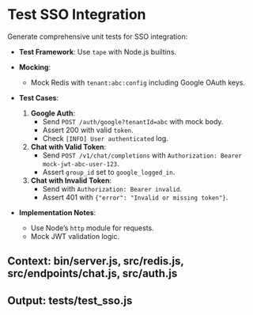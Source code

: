 # Test SSO Integration

Generate comprehensive unit tests for SSO integration:

- **Test Framework**: Use `tape` with Node.js builtins.
- **Mocking**:
  - Mock Redis with `tenant:abc:config` including Google OAuth keys.
- **Test Cases**:
  1. **Google Auth**:
     - Send `POST /auth/google?tenantId=abc` with mock body.
     - Assert 200 with valid `token`.
     - Check `[INFO] User authenticated` log.
  2. **Chat with Valid Token**:
     - Send `POST /v1/chat/completions` with `Authorization: Bearer mock-jwt-abc-user-123`.
     - Assert `group_id` set to `google_logged_in`.
  3. **Chat with Invalid Token**:
     - Send with `Authorization: Bearer invalid`.
     - Assert 401 with `{"error": "Invalid or missing token"}`.

- **Implementation Notes**:
  - Use Node’s `http` module for requests.
  - Mock JWT validation logic.

## Context: bin/server.js, src/redis.js, src/endpoints/chat.js, src/auth.js
## Output: tests/test_sso.js
